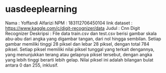 # uasdeeplearning
Nama : Yoffandi Alfarizi
NPM : 183112706450104
link dataset : https://www.kaggle.com/c/digit-recognizer/data
Judul : Cnn Digit Recognizer
Deskripsi : File data train.csv dan test.csv berisi gambar skala abu-abu dari angka yang digambar tangan, dari nol hingga sembilan.
Setiap gambar memiliki tinggi 28 piksel dan lebar 28 piksel, dengan total 784 piksel. Setiap piksel memiliki nilai piksel tunggal yang terkait dengannya, yang menunjukkan terang atau gelapnya piksel tersebut, dengan angka yang lebih tinggi berarti lebih gelap. Nilai piksel ini adalah bilangan bulat antara 0 dan 255, inklusif.
